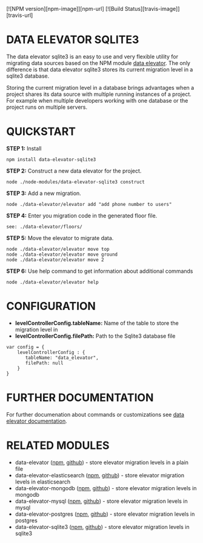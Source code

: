 [![NPM version][npm-image]][npm-url] [![Build Status][travis-image]][travis-url]

# DATA ELEVATOR SQLITE3 #

The data elevator sqlite3 is an easy to use and very flexible utility for migrating data sources based on the NPM module [data elevator](https://www.npmjs.com/package/data-elevator). The only difference is that data elevator sqlite3 stores its current migration level in a sqlite3 database.

Storing the current migration level in a database brings advantages when a project shares its data source with multiple running instances of a project. For example when multiple developers working with one database or the project runs on multiple servers.

# QUICKSTART #

**STEP 1:** Install
```
npm install data-elevator-sqlite3
```
**STEP 2:** Construct a new data elevator for the project.
```
node ./node-modules/data-elevator-sqlite3 construct
```
**STEP 3:** Add a new migration.
```
node ./data-elevator/elevator add "add phone number to users"
```
**STEP 4:** Enter you migration code in the generated floor file.
```
see: ./data-elevator/floors/
```
**STEP 5:** Move the elevator to migrate data.
```
node ./data-elevator/elevator move top
node ./data-elevator/elevator move ground
node ./data-elevator/elevator move 2
```
**STEP 6:** Use help command to get information about additional commands
```
node ./data-elevator/elevator help
```


# CONFIGURATION #

* **levelControllerConfig.tableName:** Name of the table to store the migration level in
* **levelControllerConfig.filePath:** Path to the Sqlite3 database file 

```
var config = {
    levelControllerConfig : {
       tableName: "data_elevator",
       filePath: null
    }
}
```

# FURTHER DOCUMENTATION #

For further documenation about commands or customizations see [data elevator documentation](https://www.npmjs.com/package/data-elevator).

# RELATED MODULES #

* data-elevator ([npm](https://www.npmjs.com/package/data-elevator), [github](https://github.com/marcojonker/data-elevator.git)) - store elevator migration levels in a plain file
* data-elevator-elasticsearch ([npm](https://www.npmjs.com/package/data-elevator-elasticsearch), [github](https://github.com/marcojonker/data-elevator-elasticsearch.git)) - store elevator migration levels in elasticsearch
* data-elevator-mongodb ([npm](https://www.npmjs.com/package/data-elevator-mongodb), [github](https://github.com/marcojonker/data-elevator-mongodb.git)) - store elevator migration levels in mongodb
* data-elevator-mysql ([npm](https://www.npmjs.com/package/data-elevator-mysql), [github](https://github.com/marcojonker/data-elevator-mysql.git)) - store elevator migration levels in mysql
* data-elevator-postgres ([npm](https://www.npmjs.com/package/data-elevator-postgres), [github](https://github.com/marcojonker/data-elevator-postgres.git)) - store elevator migration levels in postgres
* data-elevator-sqlite3 ([npm](https://www.npmjs.com/package/data-elevator-sqlite3), [github](https://github.com/marcojonker/data-elevator-sqlite3.git)) - store elevator migration levels in sqlite3
